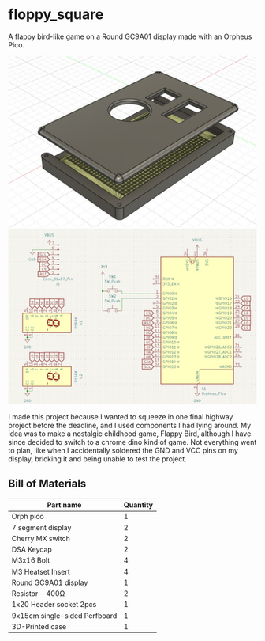 # floppy_square

A flappy bird-like game on a Round GC9A01 display made with an Orpheus Pico.

![Assembled mockup](./journal-assets/11-assembled-case-mockup.jpg)
![Wiring diagram/schematic](./journal-assets/07-schematic-continued2.jpg)

I made this project because I wanted to squeeze in one final highway project before the deadline, and I used components I had lying around. My idea was to make a nostalgic childhood game, Flappy Bird, although I have since decided to switch to a chrome dino kind of game. Not everything went to plan, like when I accidentally soldered the GND and VCC pins on my display, bricking it and being unable to test the project.

## Bill of Materials

| Part name | Quantity |
| --- | --- |
|Orph pico | 1 |
| 7 segment display | 2|
| Cherry MX switch | 2 |
| DSA Keycap | 2 |
| M3x16 Bolt | 4 |
| M3 Heatset Insert | 4 |
| Round GC9A01 display | 1 |
| Resistor - 400Ω | 2 |
| 1x20 Header socket 2pcs | 1 |
| 9x15cm single-sided Perfboard | 1 |
| 3D-Printed case | 1 |
